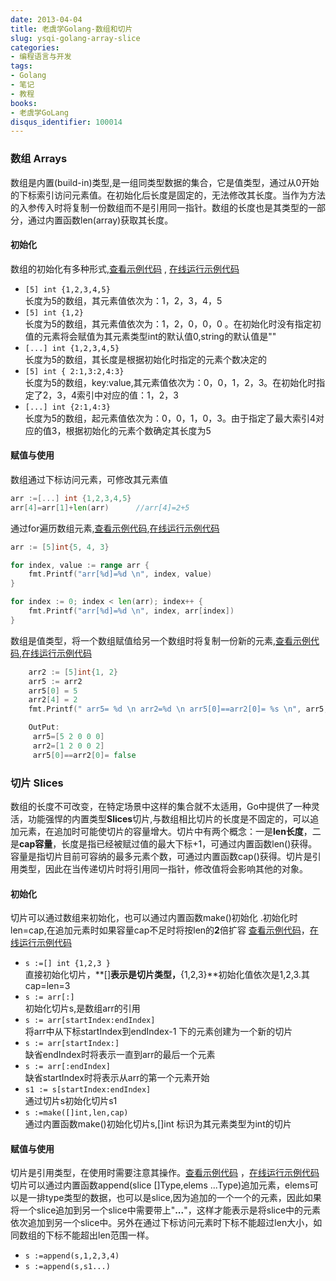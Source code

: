 ```yaml
---
date: 2013-04-04
title: 老虞学Golang-数组和切片
slug: ysqi-golang-array-slice
categories:
- 编程语言与开发
tags:
- Golang
- 笔记
- 教程
books:
- 老虞学GoLang
disqus_identifier: 100014
---
```


### 数组 Arrays

数组是内置(build-in)类型,是一组同类型数据的集合，它是值类型，通过从0开始的下标索引访问元素值。在初始化后长度是固定的，无法修改其长度。当作为方法的入参传入时将复制一份数组而不是引用同一指针。数组的长度也是其类型的一部分，通过内置函数len(array)获取其长度。

#### 初始化

数组的初始化有多种形式,[查看示例代码](arraysInitDemo) , [在线运行示例代码](arraysInitDemo_play)

+ `[5] int {1,2,3,4,5} `
   <br/>长度为5的数组，其元素值依次为：1，2，3，4，5
+ `[5] int {1,2}`
   <br/>长度为5的数组，其元素值依次为：1，2，0，0，0 。在初始化时没有指定初值的元素将会赋值为其元素类型int的默认值0,string的默认值是""
+ `[...] int {1,2,3,4,5}`
   <br/>长度为5的数组，其长度是根据初始化时指定的元素个数决定的
+ `[5] int { 2:1,3:2,4:3}`
   <br/>长度为5的数组，key:value,其元素值依次为：0，0，1，2，3。在初始化时指定了2，3，4索引中对应的值：1，2，3
+ `[...] int {2:1,4:3}`
   <br/>长度为5的数组，起元素值依次为：0，0，1，0，3。由于指定了最大索引4对应的值3，根据初始化的元素个数确定其长度为5



#### 赋值与使用

数组通过下标访问元素，可修改其元素值
```Go
arr :=[...] int {1,2,3,4,5}
arr[4]=arr[1]+len(arr)      //arr[4]=2+5
```

通过for遍历数组元素,[查看示例代码](arraysForDemo),[在线运行示例代码](arraysForDemo_play)
```Go
arr := [5]int{5, 4, 3}

for index, value := range arr {
	fmt.Printf("arr[%d]=%d \n", index, value)
}

for index := 0; index < len(arr); index++ {
	fmt.Printf("arr[%d]=%d \n", index, arr[index])
}
```

数组是值类型，将一个数组赋值给另一个数组时将复制一份新的元素,[查看示例代码](arraysValueDemo),[在线运行示例代码](arraysValueDemo_play)
```Go
	arr2 := [5]int{1, 2}
	arr5 := arr2
	arr5[0] = 5
	arr2[4] = 2
	fmt.Printf(" arr5= %d \n arr2=%d \n arr5[0]==arr2[0]= %s \n", arr5, arr2, arr5[0] == arr2[0])

	OutPut:
	 arr5=[5 2 0 0 0]
     arr2=[1 2 0 0 2]
     arr5[0]==arr2[0]= false
```

### 切片 Slices

数组的长度不可改变，在特定场景中这样的集合就不太适用，Go中提供了一种灵活，功能强悍的内置类型**Slices**切片,与数组相比切片的长度是不固定的，可以追加元素，在追加时可能使切片的容量增大。切片中有两个概念：一是**len长度**，二是**cap容量**，长度是指已经被赋过值的最大下标+1，可通过内置函数len()获得。容量是指切片目前可容纳的最多元素个数，可通过内置函数cap()获得。切片是引用类型，因此在当传递切片时将引用同一指针，修改值将会影响其他的对象。

#### 初始化

切片可以通过数组来初始化，也可以通过内置函数make()初始化 .初始化时len=cap,在追加元素时如果容量cap不足时将按len的**2**倍扩容
[查看示例代码](slicesInitDemo)，[在线运行示例代码](slicesInitDemo_play)

+  `s :=[] int {1,2,3 }`
   <br/>直接初始化切片，**[]**表示是切片类型，**{1,2,3}**初始化值依次是1,2,3.其cap=len=3
+  `s := arr[:] `
   <br/>初始化切片s,是数组arr的引用
+  `s := arr[startIndex:endIndex] `
   <br/>将arr中从下标startIndex到endIndex-1 下的元素创建为一个新的切片
+  `s := arr[startIndex:] `
   <br/>缺省endIndex时将表示一直到arr的最后一个元素
+  `s := arr[:endIndex]	`
   <br/>缺省startIndex时将表示从arr的第一个元素开始
+  `s1 := s[startIndex:endIndex] `
   <br/>通过切片s初始化切片s1
+  `s :=make([]int,len,cap) `
   <br/>通过内置函数make()初始化切片s,[]int 标识为其元素类型为int的切片


#### 赋值与使用

切片是引用类型，在使用时需要注意其操作。[查看示例代码](slicesValueDemo) ，[在线运行示例代码](slicesValueDemo_play)
切片可以通过内置函数append(slice []Type,elems ...Type)追加元素，elems可以是一排type类型的数据，也可以是slice,因为追加的一个一个的元素，因此如果将一个slice追加到另一个slice中需要带上"**...**"，这样才能表示是将slice中的元素依次追加到另一个slice中。另外在通过下标访问元素时下标不能超过len大小，如同数组的下标不能超出len范围一样。

+ `s :=append(s,1,2,3,4)`
+ `s :=append(s,s1...)`



[arraysInitDemo_play]:http://play.golang.org/p/SHJBJ8hAw1
[arraysInitDemo]:https://github.com/devYu/GoLangStudy/blob/master/codeDemo/arrays/arraysInitDemo.go
[arraysValueDemo_play]:http://play.golang.org/p/3ejYrjlfnm
[arraysValueDemo]:https://github.com/devYu/GoLangStudy/blob/master/codeDemo/arrays/arraysValueDemo.go
[arraysForDemo_play]:http://play.golang.org/p/XyypK-D7Bk
[arraysForDemo]:https://github.com/devYu/GoLangStudy/blob/master/codeDemo/arrays/arraysForDemo.go

[slicesInitDemo_play]:http://play.golang.org/p/7srUx-HM0p
[slicesInitDemo]:https://github.com/devYu/GoLangStudy/blob/master/codeDemo/arrays/slicesInitDemo.go
[slicesValueDemo_play]:http://play.golang.org/p/sQgYIurZoy
[slicesValueDemo]:https://github.com/devYu/GoLangStudy/blob/master/codeDemo/arrays/slicesValueDemo.go
